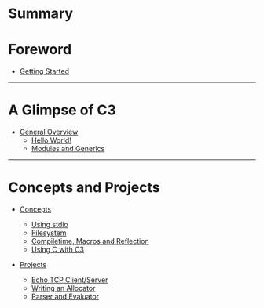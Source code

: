 # Summary


# Foreword

- [Getting Started](getting_started.md)

---

# A Glimpse of C3

- [General Overview](general/general.md)
  - [Hello World!](general/hello_world.md)
  - [Modules and Generics](general/modules.md)

---

# Concepts and Projects

- [Concepts](concepts.md)
  - [Using stdio]()
  - [Filesystem]()
  - [Compiletime, Macros and Reflection]()
  - [Using C with C3]()

- [Projects](projects.md)
  - [Echo TCP Client/Server]()
  - [Writing an Allocator]()
  - [Parser and Evaluator](./projects/calculator.md)